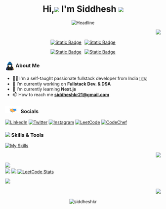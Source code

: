 <h1 align="center">Hi,<img src="https://media.giphy.com/media/hvRJCLFzcasrR4ia7z/giphy.gif" width="35"> I'm Siddhesh <img height="30px" src="https://emojis.slackmojis.com/emojis/images/1531849430/4246/blob-sunglasses.gif?1531849430"></h1>
<div align=center>
<img src="https://readme-typing-svg.herokuapp.com?color=%236FDA44&size=32&center=true&vCenter=true&width=600&height=50&lines=Computer+Science+Graduate;Full-stack+Developer;Open-Source+Enthusiast" alt="Headline" />
</div>
<p align="right">
<img src="https://user-images.githubusercontent.com/73097560/115834477-dbab4500-a447-11eb-908a-139a6edaec5c.gif">             
<br>
<div align=center>
  
[![Static Badge](https://img.shields.io/badge/Portfolio-darkred?style=plastic&logo=alienware&logoColor=white)](https://siddheshkr.vercel.app/) &thinsp;
[![Static Badge](https://img.shields.io/badge/Resume-darkgreen?style=plastic&logo=googledocs&logoColor=white)](https://drive.google.com/file/d/1AQv2-_8r29Z4yIYP2BhChFSeJKGckqZW/view?usp=sharing)
</br>

[![Static Badge](https://img.shields.io/badge/Siddhesh_Kumar-black?style=social&logo=linkedin)](https://linkedin.com/in/siddheshkumar) &thinsp;
[![Static Badge](https://img.shields.io/badge/itssiddhesh-black?style=social&logo=x)](https://x.com/itssiddhesh) 
</div>


<h3 align="left"><img src="https://github.com/0xAbdulKhalid/0xAbdulKhalid/raw/main/assets/mdImages/about_me.gif" width = 30px align="center"> About Me </h3>

- 👋🏻 I'm a self-taught passionate fullstack developer from India 🇮🇳 
- 🔭 I’m currently working on **Fullstack Dev. & DSA** 
- 🌱 I’m currently learning **Next.js** 
- 📫 How to reach me **siddheshkr21@gmail.com**

<h3 align="left"><img src="https://github.com/0xAbdulKhalid/0xAbdulKhalid/raw/main/assets/mdImages/handshake.gif" width=50px>Socials</h3>
<p align="left">
  
[![LinkedIn](https://img.shields.io/badge/LinkedIn-%230077B5.svg?logo=linkedin&logoColor=white)](https://linkedin.com/in/siddheshkumar)
[![Twitter](https://img.shields.io/badge/Twitter-%231DA1F2.svg?logo=Twitter&logoColor=white)](https://twitter.com/itssiddhesh)
[![Instagram](https://img.shields.io/badge/Instagram-%23E4405F.svg?logo=Instagram&logoColor=white)](http://Instagram.com/siddhesh_singh)
[![LeetCode](https://img.shields.io/badge/LeetCode-000000?logo=LeetCode&logoColor=#d16c06)](https://leetcode.com/Siddheshkr/)
[![CodeChef](https://img.shields.io/badge/CodeChef-%23964B00.svg?logo=CodeChef&logoColor=white)](https://www.codechef.com/users/siddheshkr)
</p>

<h3 align="left"><img src="https://media2.giphy.com/media/QssGEmpkyEOhBCb7e1/giphy.gif?cid=ecf05e47a0n3gi1bfqntqmob8g9aid1oyj2wr3ds3mg700bl&rid=giphy.gif" width ="25"> Skills & Tools</h3> 

[![My Skills](https://skillicons.dev/icons?i=c,cpp,py,java,html,css,tailwind,js,ts,react,redux,next,nodejs,mongo,express,vscode,git,github,notion,vercel,materialui&perline=)](https://skillicons.dev)



<p align="right">
<img src="https://user-images.githubusercontent.com/73097560/115834477-dbab4500-a447-11eb-908a-139a6edaec5c.gif">             
<br>

![](https://github-readme-stats.vercel.app/api/top-langs/?username=siddheshkr&theme=dark&hide_border=true&include_all_commits=false&count_private=false&layout=compact) <br/>
![](https://github-readme-stats.vercel.app/api?username=siddheshkr&theme=dark&hide_border=true&include_all_commits=false&count_private=false)
![](https://github-readme-streak-stats.herokuapp.com/?user=siddheshkr&theme=dark&hide_border=true) 
[![LeetCode Stats](https://leetcard.jacoblin.cool/Siddheshkr?border=0&radius=10theme=dark&font=Poppins)](https://leetcode.com/Siddheshkr/)</br>

![](https://quotes-github-readme.vercel.app/api?type=horizontal&theme=dark)

<!---<h2 align="left">⚡Activity Graph:</h2>
<img align="center" src="https://github-readme-activity-graph.vercel.app/graph?username=siddheshkr&theme=xcode"/> -->

<p align="right">
<img src="https://user-images.githubusercontent.com/73097560/115834477-dbab4500-a447-11eb-908a-139a6edaec5c.gif">             
<br>


<p align="center"> <img src="https://komarev.com/ghpvc/?username=siddheshkr&label=Profile%20views&color=0e75b6&style=plastic" alt="siddheshkr" /> </p>
<!--<p align="center"">
<img src="https://media.giphy.com/media/jpVnC65DmYeyRL4LHS/giphy.gif" width="20%">
</p>
<h3 align="center"> Show some ❤️ by starring ⭐ some of the repositories! </h3>




